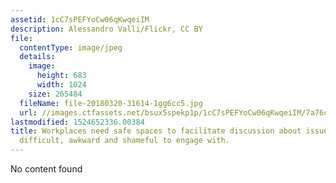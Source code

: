 ```yaml
---
assetid: 1cC7sPEFYoCw06qKwqeiIM
description: Alessandro Valli/Flickr, CC BY
file:
  contentType: image/jpeg
  details:
    image:
      height: 683
      width: 1024
    size: 265484
  fileName: file-20180320-31614-1gg6cc5.jpg
  url: //images.ctfassets.net/bsux5spekp1p/1cC7sPEFYoCw06qKwqeiIM/7a76c60ec850cd081c2b6dc97b1b10ca/file-20180320-31614-1gg6cc5.jpg
lastmodified: 1524652336.00384
title: Workplaces need safe spaces to facilitate discussion about issues that are
  difficult, awkward and shameful to engage with.
---
```

No content found